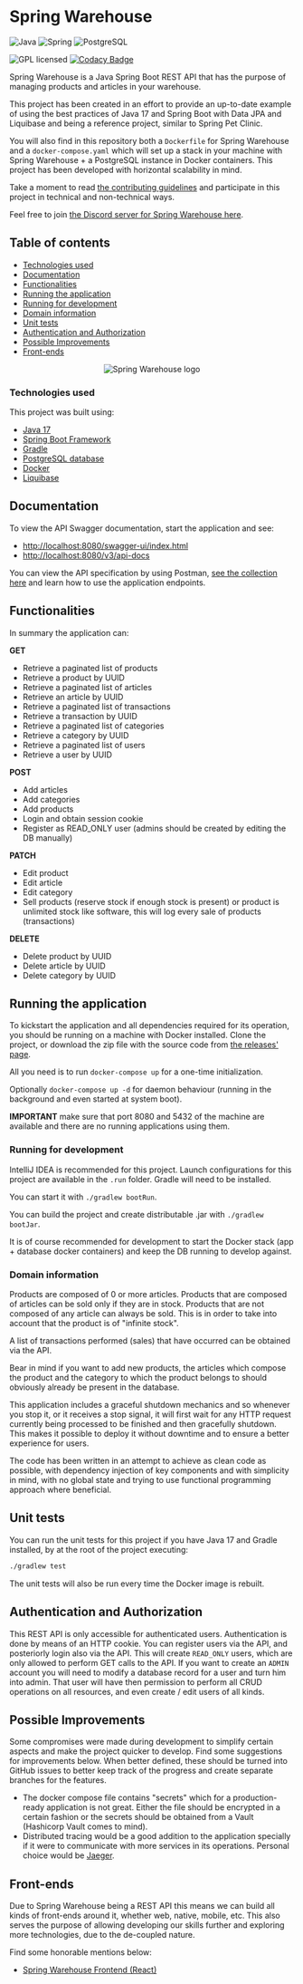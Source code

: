 # Spring Warehouse

![Java](https://img.shields.io/badge/Java-ED8B00?style=for-the-badge&logo=java&logoColor=white) ![Spring](https://img.shields.io/badge/Spring-6DB33F?style=for-the-badge&logo=spring&logoColor=white) ![PostgreSQL](https://img.shields.io/badge/PostgreSQL-316192?style=for-the-badge&logo=postgresql&logoColor=white)

![GPL licensed](https://img.shields.io/badge/license-GPL-blue.svg) [![Codacy Badge](https://app.codacy.com/project/badge/Grade/0696080f9fa14ab3b7334cb1fc40b76e)](https://www.codacy.com/gh/averageflow/spring-warehouse/dashboard?utm_source=github.com&amp;utm_medium=referral&amp;utm_content=averageflow/spring-warehouse&amp;utm_campaign=Badge_Grade)

Spring Warehouse is a Java Spring Boot REST API that has the purpose of managing products and articles in your
warehouse.

This project has been created in an effort to provide an up-to-date example of using the best practices of Java 17 and
Spring Boot with Data JPA and Liquibase and being a reference project, similar to Spring Pet Clinic.

You will also find in this repository both a `Dockerfile` for Spring Warehouse and a `docker-compose.yaml` which will
set up a stack in your machine with Spring Warehouse + a PostgreSQL instance in Docker containers. This project has been
developed with horizontal scalability in mind.

Take a moment to
read [the contributing guidelines](https://github.com/averageflow/spring-warehouse/blob/master/CONTRIBUTING.md) and
participate in this project in technical and non-technical ways.

Feel free to join [the Discord server for Spring Warehouse here](https://discord.gg/eTKDeTDC3j).

## Table of contents

* [Technologies used](#technologies-used)
* [Documentation](#documentation)
* [Functionalities](#functionalities)
* [Running the application](#running-the-application)
* [Running for development](#running-for-development)
* [Domain information](#domain-information)
* [Unit tests](#unit-tests)
* [Authentication and Authorization](#authentication-and-authorization)
* [Possible Improvements](#possible-improvements)
* [Front-ends](#front-ends)

<p align="center">
  <img src="https://res.cloudinary.com/dehs6irlh/image/upload/c_scale,w_256/v1640818163/Github/Warehouse-PNG-Photos_jcaebq.png" alt="Spring Warehouse logo"/>
</p>

### Technologies used

This project was built using:

* [Java 17](https://docs.oracle.com/en/java/javase/17/index.html)
* [Spring Boot Framework](https://spring.io/projects/spring-boot)
* [Gradle](https://gradle.org/)
* [PostgreSQL database](https://www.postgresql.org/)
* [Docker](https://www.docker.com/)
* [Liquibase](https://www.liquibase.org/)

## Documentation

To view the API Swagger documentation, start the application and see:

* [http://localhost:8080/swagger-ui/index.html](http://localhost:8080/swagger-ui/index.html)
* [http://localhost:8080/v3/api-docs](http://localhost:8080/v3/api-docs)

You can view the API specification by using
Postman, [see the collection here](https://www.postman.com/research-technologist-33289382/workspace/joe-s-development/collection/18682350-5647921b-838a-4471-a960-1a557b01ce39)
and learn how to use the application endpoints.

## Functionalities

In summary the application can:

**GET**

* Retrieve a paginated list of products
* Retrieve a product by UUID
* Retrieve a paginated list of articles
* Retrieve an article by UUID
* Retrieve a paginated list of transactions
* Retrieve a transaction by UUID
* Retrieve a paginated list of categories
* Retrieve a category by UUID
* Retrieve a paginated list of users
* Retrieve a user by UUID

**POST**

* Add articles
* Add categories
* Add products
* Login and obtain session cookie
* Register as READ_ONLY user (admins should be created by editing the DB manually)

**PATCH**

* Edit product
* Edit article
* Edit category
* Sell products (reserve stock if enough stock is present) or product is unlimited stock like software, this will log
  every sale of products (transactions)

**DELETE**

* Delete product by UUID
* Delete article by UUID
* Delete category by UUID

## Running the application

To kickstart the application and all dependencies required for its operation, you should be running on a machine with
Docker installed. Clone the project, or download the zip file with the source code
from [the releases' page](https://github.com/averageflow/spring-warehouse/releases).

All you need is to run `docker-compose up` for a one-time initialization.

Optionally `docker-compose up -d` for daemon behaviour (running in the background and even started at system boot).

**IMPORTANT** make sure that port 8080 and 5432 of the machine are available and there are no running applications using
them.

### Running for development

IntelliJ IDEA is recommended for this project. Launch configurations for this project are available in the `.run`
folder. Gradle will need to be installed.

You can start it with `./gradlew bootRun`.

You can build the project and create distributable .jar with `./gradlew bootJar`.

It is of course recommended for development to start the Docker stack (app + database docker containers) and keep the DB
running to develop against.

### Domain information

Products are composed of 0 or more articles. Products that are composed of articles can be sold only if they are in
stock. Products that are not composed of any article can always be sold. This is in order to take into account that the
product is of "infinite stock".

A list of transactions performed (sales) that have occurred can be obtained via the API.

Bear in mind if you want to add new products, the articles which compose the product and the category to which the
product belongs to should obviously already be present in the database.

This application includes a graceful shutdown mechanics and so whenever you stop it, or it receives a stop signal, it
will first wait for any HTTP request currently being processed to be finished and then gracefully shutdown. This makes
it possible to deploy it without downtime and to ensure a better experience for users.

The code has been written in an attempt to achieve as clean code as possible, with dependency injection of key
components and with simplicity in mind, with no global state and trying to use functional programming approach where
beneficial.

## Unit tests

You can run the unit tests for this project if you have Java 17 and Gradle installed, by at the root of the project
executing:

```sh
./gradlew test
```

The unit tests will also be run every time the Docker image is rebuilt.

## Authentication and Authorization

This REST API is only accessible for authenticated users. Authentication is done by means of an HTTP cookie. You can
register users via the API, and posteriorly login also via the API. This will create `READ_ONLY` users, which are only
allowed to perform GET calls to the API. If you want to create an `ADMIN` account you will need to modify a database
record for a user and turn him into admin. That user will have then permission to perform all CRUD operations on all
resources, and even create / edit users of all kinds.

## Possible Improvements

Some compromises were made during development to simplify certain aspects and make the project quicker to develop. Find
some suggestions for improvements below. When better defined, these should be turned into GitHub issues to better keep
track of the progress and create separate branches for the features.

* The docker compose file contains "secrets" which for a production-ready application is not great. Either the file
  should be encrypted in a certain fashion or the secrets should be obtained from a Vault (Hashicorp Vault comes to
  mind).
* Distributed tracing would be a good addition to the application specially if it were to communicate with more services
  in its operations. Personal choice would be [Jaeger](https://www.jaegertracing.io/).

## Front-ends

Due to Spring Warehouse being a REST API this means we can build all kinds of front-ends around it, whether web, native,
mobile, etc. This also serves the purpose of allowing developing our skills further and exploring more technologies, due
to the de-coupled nature.

Find some honorable mentions below:

* [Spring Warehouse Frontend (React)](https://github.com/averageflow/spring-warehouse-frontend)
